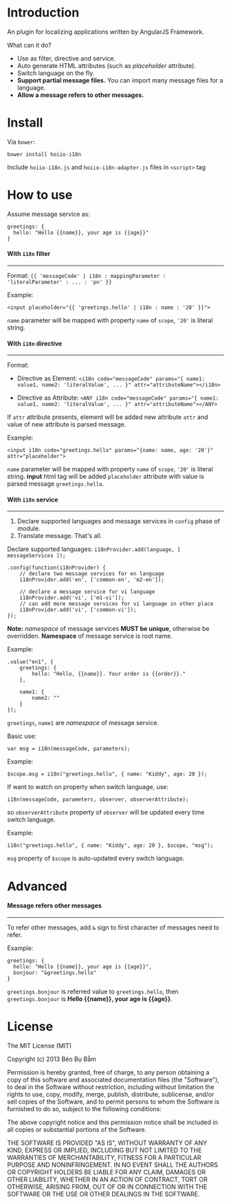 Introduction
==============
An plugin for localizing applications written by AngularJS Framework.

What can it do?
* Use as filter, directive and service.
* Auto generate HTML attributes (such as *placeholder* attribute).
* Switch language on the fly.
* **Support partial message files.** You can import many message files for a language.
* **Allow a message refers to other messages.**

Install
===
Via `bower`:

    bower install hoiio-i18n
    
Include `hoiio-i18n.js` and `hoiio-i18n-adapter.js` files in `<script>` tag
    
How to use
===
Assume message service as:

    greetings: {
      hello: "Hello {{name}}, your age is {{age}}"
    }
    

#### With `i18n` filter ####
---
Format: `{{ 'messageCode' | i18n : mappingParameter : 'literalParameter' : ... : 'pn' }}`

Example:

    <input placeholder="{{ 'greetings.hello' | i18n : name : '20' }}">
    
`name` parameter will be mapped with property `name` of `scope`, `'20'` is literal string.


#### With `i18n` directive ####
---
Format: 

* Directive as Element:
  `<i18n code="messageCode" params="{ name1: value1, name2: 'literalValue', ... }"
        attr="attributeName"></i18n>`
  
* Directive as Attribute:
  `<ANY i18n code="messageCode" params="{ name1: value1, name2: 'literalValue', ... }"
        attr="attributeName"></ANY>`

If `attr` attribute presents, element will be added new attribute `attr` and value of new attribute is parsed message.

Example:

    <input i18n code="greetings.hello" params="{name: name, age: '20'}" attr="placeholder">
    
`name` parameter will be mapped with property `name` of `scope`, `'20'` is literal string. **input** html tag will be added `placeholder` attribute with value is parsed message `greetings.hello`.

#### With `i18n` service ####
---
1. Declare supported languages and message services in `config` phase of module.
2. Translate message. That's all.

Declare supported languages:
`i18nProvider.add(language, [ messageServices ]);`

    .config(function(i18nProvider) {
        // declare two message services for en language
        i18nProvider.add('en', ['common-en', 'm2-en']);

        // declare a message service for vi language
        i18nProvider.add('vi', ['m1-vi']);
        // can add more message services for vi language in other place
        i18nProvider.add('vi', ['common-vi']);
    });

**Note:** *namespace* of message services **MUST be unique**, otherwise be overridden. **Namespace** of message service is root name.

Example:

    .value("en1", {
        greetings: {
            hello: "Hello, {{name}}. Your order is {{order}}."
        },

        name1: {
            name2: ""
        }
    });

`greetings`, `name1` are *namespace* of message service.

Basic use:

    var msg = i18n(messageCode, parameters);
    
Example:

    $scope.msg = i18n("greetings.hello", { name: "Kiddy", age: 20 });

If want to watch on property when switch language, use:

    i18n(messageCode, parameters, observer, observerAttribute);
    
so `observerAttribute` property of `observer` will be updated every time switch language.

Example:

    i18n("greetings.hello", { name: "Kiddy", age: 20 }, $scope, "msg");

`msg` property of `$scope` is auto-updated every switch language.

Advanced
===

#### Message refers other messages ####
---
To refer other messages, add `&` sign to first character of messages need to refer.

Example:

    greetings: {
      hello: "Hello {{name}}, your age is {{age}}",
      bonjour: "&greetings.hello"
    }

`greetings.bonjour` is referred value to `greetings.hello`, then `greetings.bonjour` is **Hello {{name}}, your age is {{age}}**.

License
===
The MIT License (MIT)

Copyright (c) 2013 Béo Bụ Bẫm

Permission is hereby granted, free of charge, to any person obtaining a copy of
this software and associated documentation files (the "Software"), to deal in
the Software without restriction, including without limitation the rights to
use, copy, modify, merge, publish, distribute, sublicense, and/or sell copies of
the Software, and to permit persons to whom the Software is furnished to do so,
subject to the following conditions:

The above copyright notice and this permission notice shall be included in all
copies or substantial portions of the Software.

THE SOFTWARE IS PROVIDED "AS IS", WITHOUT WARRANTY OF ANY KIND, EXPRESS OR
IMPLIED, INCLUDING BUT NOT LIMITED TO THE WARRANTIES OF MERCHANTABILITY, FITNESS
FOR A PARTICULAR PURPOSE AND NONINFRINGEMENT. IN NO EVENT SHALL THE AUTHORS OR
COPYRIGHT HOLDERS BE LIABLE FOR ANY CLAIM, DAMAGES OR OTHER LIABILITY, WHETHER
IN AN ACTION OF CONTRACT, TORT OR OTHERWISE, ARISING FROM, OUT OF OR IN
CONNECTION WITH THE SOFTWARE OR THE USE OR OTHER DEALINGS IN THE SOFTWARE.

